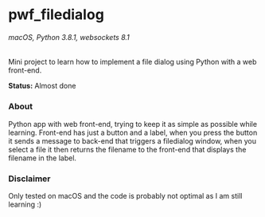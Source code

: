 # pwf_filedialog
###### _macOS, Python 3.8.1, websockets 8.1_  
Mini project to learn how to implement a file dialog using Python with a web front-end.  

**Status:** Almost done

### About
Python app with web front-end, trying to keep it as simple as possible while learning. Front-end has just a button
and a label, when you press the button it sends a message to back-end that triggers a filedialog window, when you
select a file it then returns the filename to the front-end that displays the filename in the label.

### Disclaimer
Only tested on macOS and the code is probably not optimal as I am still learning :)
